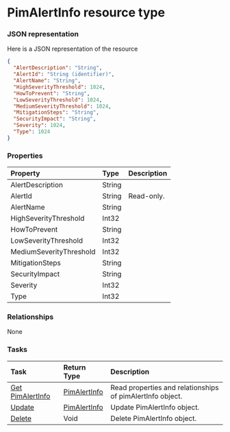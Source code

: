 # PimAlertInfo resource type



### JSON representation

Here is a JSON representation of the resource

```json
{
  "AlertDescription": "String",
  "AlertId": "String (identifier)",
  "AlertName": "String",
  "HighSeverityThreshold": 1024,
  "HowToPrevent": "String",
  "LowSeverityThreshold": 1024,
  "MediumSeverityThreshold": 1024,
  "MitigationSteps": "String",
  "SecurityImpact": "String",
  "Severity": 1024,
  "Type": 1024
}

```
### Properties
| Property	   | Type	|Description|
|:---------------|:--------|:----------|
|AlertDescription|String||
|AlertId|String| Read-only.|
|AlertName|String||
|HighSeverityThreshold|Int32||
|HowToPrevent|String||
|LowSeverityThreshold|Int32||
|MediumSeverityThreshold|Int32||
|MitigationSteps|String||
|SecurityImpact|String||
|Severity|Int32||
|Type|Int32||

### Relationships
None


### Tasks

| Task		   | Return Type	|Description|
|:---------------|:--------|:----------|
|[Get PimAlertInfo](../api/pimalertinfo_get.md) | [PimAlertInfo](pimalertinfo.md) |Read properties and relationships of pimAlertInfo object.|
|[Update](../api/pimalertinfo_update.md) | [PimAlertInfo](pimalertinfo.md)	|Update PimAlertInfo object. |
|[Delete](../api/pimalertinfo_delete.md) | Void	|Delete PimAlertInfo object. |
<!-- uuid: 58b6cea7-8b21-4fd5-bb16-fd2649e2962e\n2015-10-09 15:14:08 UTC -->